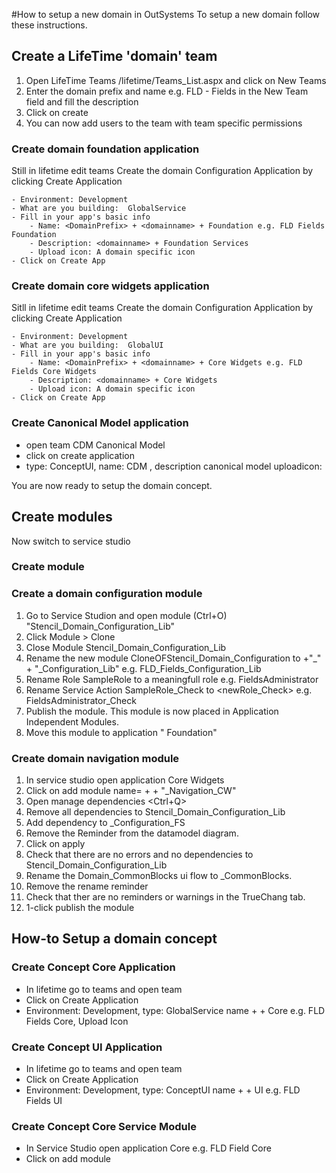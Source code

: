 #How to setup a new domain in OutSystems
To setup a new domain follow these instructions.
## Create a LifeTime 'domain' team
1. Open LifeTime Teams <yourenvironment>/lifetime/Teams_List.aspx and click on New Teams
2. Enter the domain prefix and name e.g. FLD - Fields in the New Team field and fill the description
3. Click on create 
4. You can now add users to the team with team specific permissions

### Create domain foundation application
Still in lifetime edit teams 
Create the domain Configuration Application by clicking Create Application

    - Environment: Development
    - What are you building:  GlobalService
    - Fill in your app's basic info
        - Name: <DomainPrefix> + <domainname> + Foundation e.g. FLD Fields Foundation
        - Description: <domainname> + Foundation Services
        - Upload icon: A domain specific icon
    - Click on Create App

### Create domain core widgets application
Sitll in lifetime edit teams
Create the domain Configuration Application by clicking Create Application

    - Environment: Development
    - What are you building:  GlobalUI
    - Fill in your app's basic info
        - Name: <DomainPrefix> + <domainname> + Core Widgets e.g. FLD Fields Core Widgets
        - Description: <domainname> + Core Widgets
        - Upload icon: A domain specific icon
    - Click on Create App

### Create Canonical Model application
- open team CDM Canonical Model
- click on create application
- type: ConceptUI, name: CDM <domain>, description <domain> canonical model uploadicon: <domainicon>

You are now ready to setup the domain concept.

## Create modules

Now switch to service studio
### Create module 
### Create a domain configuration module
1. Go to Service Studion and open module (Ctrl+O) "Stencil_Domain_Configuration_Lib"
2. Click Module > Clone
3. Close Module Stencil_Domain_Configuration_Lib
4. Rename the new module CloneOFStencil_Domain_Configuration to <domainprefix> +"_" <domain> + "_Configuration_Lib" e.g. FLD_Fields_Configuration_Lib
5. Rename Role SampleRole to a meaningfull role e.g. FieldsAdministrator
6. Rename Service Action SampleRole_Check to <newRole_Check> e.g. FieldsAdministrator_Check
7. Publish the module. This module is now placed in Application Independent Modules.
8. Move this module to application "<domain> Foundation"

### Create domain navigation module
1. In service studio open application <domain> Core Widgets
2. Click on add module name=<domainprefix> + <domain> + "_Navigation_CW"
3. Open manage dependencies <Ctrl+Q> 
4. Remove all dependencies to Stencil_Domain_Configuration_Lib
5. Add dependency to <domain>_Configuration_FS
6. Remove the Reminder from the datamodel diagram.
7. Click on apply
8. Check that there are no errors and no dependencies to Stencil_Domain_Configuration_Lib
9. Rename the Domain_CommonBlocks ui flow to <domain>_CommonBlocks.
10. Remove the rename reminder
11. Check that ther are no reminders or warnings in the TrueChang tab.
10. 1-click publish the module

## How-to Setup a domain concept

### Create Concept Core Application
- In lifetime go to teams and open <yourdomain> team
- Click on Create Application
- Environment: Development, type: GlobalService name <domainprefix> +<concept> + Core e.g. FLD Fields Core, Upload Icon <your domain concept icon>

### Create Concept UI Application
- In lifetime go to teams and open <yourdomain> team
- Click on Create Application
- Environment: Development, type: ConceptUI name <domainprefix> +<concept> + UI e.g. FLD Fields UI

### Create Concept Core Service Module
- In Service Studio open application <domainprefix> <concept> Core e.g. FLD Field Core
- Click on add module